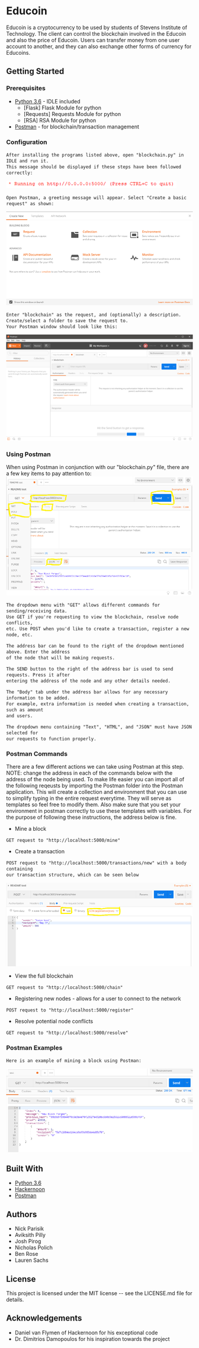 # Educoin
Educoin is a cryptocurrency to be used by students of Stevens Institute of Technology. 
The client can control the blockchain involved in the Educoin and also the price of Educoin. 
Users can transfer money from one user account to another, 
and they can also exchange other forms of currency for Educoins.

## Getting Started
### Prerequisites
* [Python 3.6](https://www.python.org/downloads/) - IDLE included
	* [Flask] Flask Module for python
	* [Requests] Requests Module for python
	* [RSA] RSA Module for python
* [Postman](https://www.getpostman.com/apps) - for blockchain/transaction management

### Configuration
```
After installing the programs listed above, open "blockchain.py" in IDLE and run it.
This message should be displayed if these steps have been followed correctly:
```
![python_works](/docs/python_works.png)


```
Open Postman, a greeting message will appear. Select "Create a basic request" as shown:
```
![postman_intro](/docs/postman_intro.png)

```
Enter "blockchain" as the request, and (optionally) a description. Create/select a folder to save the request to.
Your Postman window should look like this:
```
![postman_basic](/docs/postman_basic.png)

### Using Postman
When using Postman in conjunction with our "blockchain.py" file, there are a few key items
to pay attention to:
![postman_watch](/docs/postman_watch.png)

```
The dropdown menu with "GET" allows different commands for sending/receiving data.
Use GET if you're requesting to view the blockchain, resolve node conflicts,
etc. Use POST when you'd like to create a transaction, register a new node, etc.
```

```
The address bar can be found to the right of the dropdown mentioned above. Enter the address
of the node that will be making requests.
```

```
The SEND button to the right of the address bar is used to send requests. Press it after
entering the address of the node and any other details needed.
```

```
The "Body" tab under the address bar allows for any necessary information to be added.
For example, extra information is needed when creating a transaction, such as amount 
and users. 
```

```
The dropdown menu containing "Text", "HTML", and "JSON" must have JSON selected for 
our requests to function properly.
```
### Postman Commands
There are a few different actions we can take using Postman at this step.
NOTE: change the address in each of the commands below with the address of the node
being used. To make life easier you can import all of the following reqeusts by importing the Postman folder into the Postman application. This will create a collection and environment that you can use to simplify typing in the entire request everytime. They will serve as templates so feel free to modify them. Also make sure that you set your environment in postman correctly to use these templates with variables. 
For the purpose of following these instructions, the address below is fine.

* Mine a block
```
GET request to "http://localhost:5000/mine"
```

* Create a transaction
```
POST request to "http://localhost:5000/transactions/new" with a body containing
our transaction structure, which can be seen below
```
![postman_transactions](/docs/postman_transactions.png)


* View the full blockchain
```
GET request to "http://localhost:5000/chain"
```

* Registering new nodes - allows for a user to connect to the network
```
POST request to "http://localhost:5000/register"
```

* Resolve potential node conflicts
```
GET request to "http://localhost:5000/resolve"
```

### Postman Examples
```
Here is an example of mining a block using Postman:
```
![postman_mine](/docs/postman_mine.png)

## Built With
* [Python 3.6](https://www.python.org/downloads/)
* [Hackernoon](https://hackernoon.com/learn-blockchains-by-building-one-117428612f46)
* [Postman](https://www.getpostman.com/apps)

## Authors
* Nick Parisik
* Aviksith Pilly
* Josh Pirog
* Nicholas Polich
* Ben Rose
* Lauren Sachs

## License 
This project is licensed under the MIT license -- see the LICENSE.md file for details.

## Acknowledgements
* Daniel van Flymen of Hackernoon for his exceptional code
* Dr. Dimitrios Damopoulos for his inspiration towards the project
